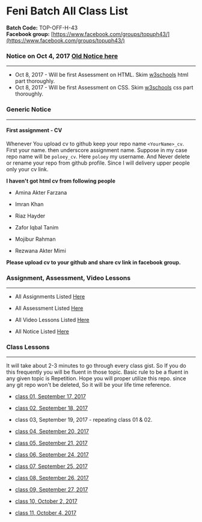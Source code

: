# Feni Batch All Class List

**Batch Code:** TOP-OFF-H-43    
**Facebook group:** [https://www.facebook.com/groups/topuph43/](https://www.facebook.com/groups/topuph43/)

### Notice on Oct 4, 2017 [Old Notice here](https://github.com/poloey/feni/blob/master/notice.md)

--------

* Oct 8, 2017 - Will be first Assessment on HTML.  Skim [w3schools](http://w3schools.com) html part thoroughly.    
* Oct 8, 2017 - Will be first Assessment on CSS.  Skim [w3schools](http://w3schools.com) css part thoroughly. 


### Generic Notice   

--------
#### First assignment - CV 
Whenever You upload cv to github keep your repo name `<YourName>_cv`. First your name. then underscore assignment name. Suppose in my case repo name will be `poloey_cv`. Here `poloey` my username. And Never delete or rename your repo from github profile. Since I will delivery upper people only your cv link.   

**I haven't got html cv from following people**
* Amina Akter Farzana

* Imran Khan

* Riaz Hayder

* Zafor Iqbal Tanim

* Mojibur Rahman

* Rezwana Akter Mimi

**Please upload cv to your github and share cv link in facebook group.**


### Assignment, Assessment, Video Lessons

--------
* All Assignments Listed [Here](https://github.com/poloey/feni/blob/master/assignments.md)

* All Assessment  Listed [Here](https://github.com/poloey/feni/blob/master/assessments.md)

* All Video Lessons Listed [Here](https://github.com/poloey/feni/blob/master/video_tuts.md)

* All Notice Listed [Here](https://github.com/poloey/feni/blob/master/notice.md)

### Class Lessons

--------

It will take about 2-3 minutes to go through every class gist. So If you do this frequently you will be fluent in those topic. Basic rule to be a fluent in any given topic is Repetition. Hope you will proper utilize this repo. since any git repo won't be deleted, So it will be your life time reference. 

* [class 01, September 17, 2017](https://github.com/poloey/01_feni_sep_17)

* [class 02, September 18, 2017](https://github.com/poloey/02_feni_sep_18)

* class 03, September 19, 2017 - repeating class 01 & 02.

* [class 04, September 20, 2017](https://github.com/poloey/04_feni_sep_20)
                                
* [class 05, September 21, 2017](https://github.com/poloey/05_feni_sep_21)
                                
* [class 06, September 24, 2017](https://github.com/poloey/06_feni_sep_24)
                                
* [class 07, September 25, 2017](https://github.com/poloey/07_feni_sep_25)

* [class 08, September 26, 2017](https://github.com/poloey/08_feni_sep_26)

* [class 09, September 27, 2017](https://github.com/poloey/09_feni_sep_27)

* [class 10, October 2, 2017](https://github.com/poloey/10_feni_oct_2)

* [class 11, October 4, 2017](https://github.com/poloey/11_feni_oct_4)

